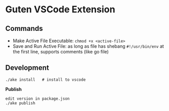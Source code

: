 # Guten VSCode Extension

## Commands

- Make Active File Executable: `chmod +x <active-file>`
- Save and Run Active File: as long as file has shebang `#!/usr/bin/env` at the first line, supports comments (like go file)

## Development

```
./ake install   # install to vscode
```

**Publish**

```
edit version in package.json
./ake publish
```

